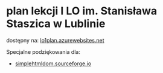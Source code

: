 ﻿# plan lekcji I LO im. Stanisława Staszica w Lublinie
dostępny na: [lo1plan.azurewebsites.net](https://lo1plan.azurewebsites.net/)

Specjalne podziękowania dla:
* [simplehtmldom.sourceforge.io](https://simplehtmldom.sourceforge.io/)
